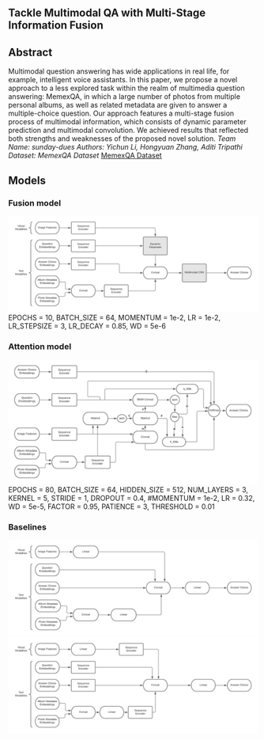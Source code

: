 ## Tackle Multimodal QA with Multi-Stage Information Fusion
## Abstract 
Multimodal question answering has wide applications in real life, for example, intelligent voice assistants. In this paper, we propose a novel approach to a less explored task within the realm of multimedia question answering: MemexQA, in which a large number of photos from multiple personal albums, as well as related metadata are given to answer a multiple-choice question. Our approach features a multi-stage fusion process of multimodal information, which consists of dynamic parameter prediction and multimodal convolution. We achieved results that reflected both strengths and weaknesses of the proposed novel solution.
*Team Name: sunday-dues*
*Authors: Yichun Li, Hongyuan Zhang, Aditi Tripathi*
*Dataset: MemexQA Dataset*
[MemexQA Dataset](https://memexqa.cs.cmu.edu)

## Models
### Fusion model
![Fusion Model Diagram](images/fusion.png)
EPOCHS = 10,
BATCH_SIZE = 64,
MOMENTUM = 1e-2,
LR = 1e-2,
LR_STEPSIZE = 3,
LR_DECAY = 0.85,
WD = 5e-6
### Attention model
![Attention Model Diagram](images/attention.png)
EPOCHS = 80,
BATCH_SIZE = 64,
HIDDEN_SIZE = 512,
NUM_LAYERS = 3,
KERNEL = 5,
STRIDE = 1,
DROPOUT = 0.4,
#MOMENTUM = 1e-2,
LR = 0.32,
WD = 5e-5,
FACTOR = 0.95,
PATIENCE = 3,
THRESHOLD = 0.01

### Baselines
![Baseline-Linear](images/baseline1.png)
![Baseline-Simple LSTM](images/baseline2.png)
